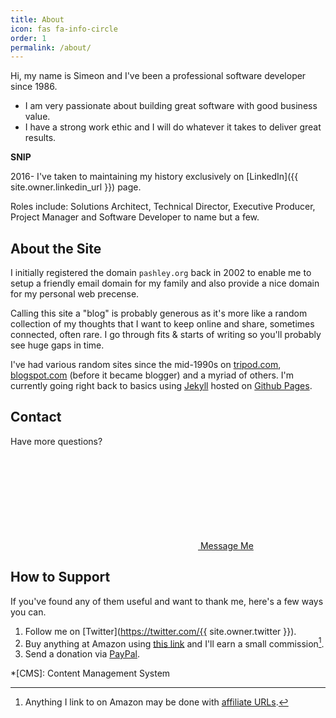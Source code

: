 ```yaml
---
title: About
icon: fas fa-info-circle
order: 1
permalink: /about/
---
```


Hi, my name is Simeon and I've been a professional software developer since 1986.

- I am very passionate about building great software with good business value.
- I have a strong work ethic and I will do whatever it takes to deliver great results.

**SNIP**

2016- I've taken to maintaining my history exclusively on [LinkedIn]({{ site.owner.linkedin_url }}) page.

Roles include: Solutions Architect, Technical Director, Executive Producer, Project Manager and Software Developer to name but a few.

## About the Site

I initially registered the domain `pashley.org` back in 2002 to enable me to setup a friendly email domain for my family and also provide a nice domain for my personal web precense.

Calling this site a "blog" is probably generous as it's more like a random collection of my thoughts that I want to keep online and share, sometimes connected, often rare. I go through fits & starts of writing so you'll probably see huge gaps in time.

I've had various random sites since the mid-1990s on [tripod.com](http://tripod.com), [blogspot.com](http://blogger.com) (before it became blogger) and a myriad of others. I'm currently going right back to basics using [Jekyll](http://jekyllrb.com/) hosted on [Github Pages](http://github.com/).

## Contact

Have more questions?

<div markdown="0"><a href="/contact/" class="btn"><svg class="icon"><use xlink:href="#icon-comments"></use></svg> Message Me</a></div>

## How to Support

If you've found any of them useful and want to thank me, here's a few ways you can.

1. Follow me on [Twitter](https://twitter.com/{{ site.owner.twitter }}).
2. Buy anything at Amazon using [this link](https://www.amazon.co.uk/?_encoding=UTF8&camp=1789&creative=390957&linkCode=ur2&tag=gamelinchpin-21&linkId=P557QDXPWEYIZTDS) and I'll earn a small commission[^affiliate].
3. Send a donation via [PayPal](https://www.paypal.com/cgi-bin/webscr?cmd=_s-xclick&hosted_button_id=L5YPSDV8KN2XS).

[^affiliate]: Anything I link to on Amazon may be done with [affiliate URLs](/terms/).

\*[CMS]: Content Management System
